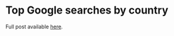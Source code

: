 # Top Google searches by country

Full post available [here](http://datascience-enthusiast.com/R/top_hits.html).
